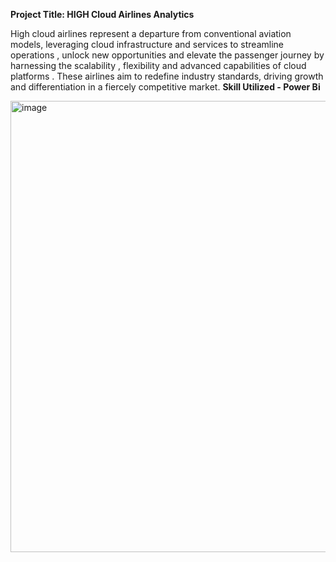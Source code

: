 
**Project Title: HIGH Cloud Airlines Analytics**


High cloud airlines represent a departure from conventional  aviation models, leveraging cloud  infrastructure and services to streamline  operations , unlock new opportunities and elevate the passenger journey by harnessing  the scalability , flexibility and advanced capabilities of cloud platforms . These airlines aim to redefine industry standards, driving growth and differentiation in a fiercely competitive market.
**Skill Utilized - Power Bi**

 <img width="722" alt="image" src="https://github.com/Akanksha10599/High-Cloud-Analytics/assets/169041591/1ecbb4a2-5f4e-4b89-a7a5-79dc8b851982">
